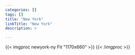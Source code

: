 ```yaml
---
categories: []
tags: []
title: "New York"
linkTitle: "New York"
description: >

---
```


{{< imgproc newyork-ny Fit "1170x660" >}}
{{< /imgproc >}}
